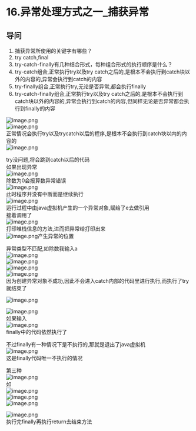 # 16.异常处理方式之一_捕获异常

<a name="9ZWiP"></a>
## 导问
1. 捕获异常所使用的关键字有哪些？
  1. try catch,final
2. try-catch-finally有几种结合形式，每种组合形式的执行顺序是什么？
  1. try-catch组合,正常执行try以及try catch之后的,是根本不会执行到catch块以外的内容的,异常会执行到catch的内容
  1. try-finally组合,正常执行try,无论是否异常,都会执行finally
  1. try-catch-finally组合,正常执行try以及try catch之后的,是根本不会执行到catch块以外的内容的,异常会执行到catch的内容,但同样无论是否异常都会执行到finally的内容

![image.png](https://cdn.nlark.com/yuque/0/2019/png/349894/1559699649526-d51a5426-6ab4-47de-bb19-3bfd9b099197.png#align=left&display=inline&height=28&name=image.png&originHeight=28&originWidth=320&size=12813&status=done&width=320)<br />![image.png](https://cdn.nlark.com/yuque/0/2019/png/349894/1559699691131-a84d61bb-19b5-4ce9-8170-91b5b27f05bd.png#align=left&display=inline&height=46&name=image.png&originHeight=46&originWidth=357&size=10156&status=done&width=357)<br />正常情况会执行try以及trycatch以后的程序,是根本不会执行到catch块以内的内容的<br />![image.png](https://cdn.nlark.com/yuque/0/2019/png/349894/1559699776065-0b779941-b78e-4968-b1a7-feba0c860d61.png#align=left&display=inline&height=179&name=image.png&originHeight=179&originWidth=368&size=31038&status=done&width=368)

try没问题,将会跳到catch以后的代码<br />如果出现异常<br />![image.png](https://cdn.nlark.com/yuque/0/2019/png/349894/1559699860175-c203d1df-eefa-45cf-982d-428d9a1b3e1d.png#align=left&display=inline&height=158&name=image.png&originHeight=158&originWidth=369&size=45919&status=done&width=369)<br />除数为0会报算数异常错误<br />![image.png](https://cdn.nlark.com/yuque/0/2019/png/349894/1559699927382-83a38bd1-b90e-4c2e-8cc0-540d849a3080.png#align=left&display=inline&height=327&name=image.png&originHeight=327&originWidth=705&size=167912&status=done&width=705)<br />此时程序并没有中断而是继续执行<br />![image.png](https://cdn.nlark.com/yuque/0/2019/png/349894/1559700288532-da97ca61-04d4-4565-afcf-2c9b324ca54c.png#align=left&display=inline&height=238&name=image.png&originHeight=238&originWidth=1120&size=209725&status=done&width=1120)<br />运行过程中由java虚拟机产生的一个异常对象,赋给了e去做引用<br />接着调用了<br />![image.png](https://cdn.nlark.com/yuque/0/2019/png/349894/1559700457022-199c7211-1bcf-49ba-ba6f-40d7a78bb663.png#align=left&display=inline&height=60&name=image.png&originHeight=60&originWidth=231&size=17275&status=done&width=231)<br />打印堆栈信息的方法,进而把异常给打印出来<br />![image.png](https://cdn.nlark.com/yuque/0/2019/png/349894/1559700549488-1c240dfb-1466-432c-84e0-bddcab3c1ed3.png#align=left&display=inline&height=59&name=image.png&originHeight=59&originWidth=676&size=42023&status=done&width=676)产生异常的位置

异常类型不匹配,如除数我输入a<br />![image.png](https://cdn.nlark.com/yuque/0/2019/png/349894/1559700592819-042980ca-701b-41ae-b931-09fff8d1e2ad.png#align=left&display=inline&height=273&name=image.png&originHeight=273&originWidth=555&size=167518&status=done&width=555)<br />![image.png](https://cdn.nlark.com/yuque/0/2019/png/349894/1559700609036-7b3b521f-fedd-4d29-87bf-d74fa22747ea.png#align=left&display=inline&height=36&name=image.png&originHeight=36&originWidth=323&size=14508&status=done&width=323)<br />![image.png](https://cdn.nlark.com/yuque/0/2019/png/349894/1559700621828-95378f3c-20aa-44fd-896b-a13285717ad3.png#align=left&display=inline&height=149&name=image.png&originHeight=149&originWidth=350&size=33098&status=done&width=350)<br />![image.png](https://cdn.nlark.com/yuque/0/2019/png/349894/1559700654547-ba20ed4c-af44-4c51-a7ac-24eaa600e5da.png#align=left&display=inline&height=40&name=image.png&originHeight=40&originWidth=1022&size=61934&status=done&width=1022)<br />因为创建异常对象不成功,因此不会进入catch内部的代码里进行执行,而执行了try就结束了

![image.png](https://cdn.nlark.com/yuque/0/2019/png/349894/1559700693013-f92da805-34dc-452e-8d92-8bb39546ede3.png#align=left&display=inline&height=128&name=image.png&originHeight=128&originWidth=640&size=66818&status=done&width=640)

![image.png](https://cdn.nlark.com/yuque/0/2019/png/349894/1559700718729-615c97ab-92d7-46de-a7d9-70831a5be0bb.png#align=left&display=inline&height=298&name=image.png&originHeight=298&originWidth=740&size=221348&status=done&width=740)<br />如果输入<br />![image.png](https://cdn.nlark.com/yuque/0/2019/png/349894/1559700738192-131291d2-277b-46d0-83b2-a5e61788a6f5.png#align=left&display=inline&height=144&name=image.png&originHeight=144&originWidth=433&size=61889&status=done&width=433)<br />finally中的代码依然执行了

不过finally有一种情况下是不执行的,那就是退出了java虚拟机<br />![image.png](https://cdn.nlark.com/yuque/0/2019/png/349894/1559700808124-1eabc38e-5139-4f55-8ba6-29785bfec31f.png#align=left&display=inline&height=332&name=image.png&originHeight=332&originWidth=725&size=161953&status=done&width=725)<br />这是finally代码唯一不执行的情况

第三种<br />![image.png](https://cdn.nlark.com/yuque/0/2019/png/349894/1559700838580-f900d793-4505-4f01-b141-535ddd5af313.png#align=left&display=inline&height=163&name=image.png&originHeight=163&originWidth=600&size=84433&status=done&width=600)<br />如<br />![image.png](https://cdn.nlark.com/yuque/0/2019/png/349894/1559700939034-8e40bbb1-571c-4842-a82e-69d29c5d60cc.png#align=left&display=inline&height=86&name=image.png&originHeight=86&originWidth=532&size=51800&status=done&width=532)<br />![image.png](https://cdn.nlark.com/yuque/0/2019/png/349894/1559700976616-9bbc4408-eeba-46e7-bf2e-9330f36c35fa.png#align=left&display=inline&height=78&name=image.png&originHeight=78&originWidth=753&size=57008&status=done&width=753)<br />![image.png](https://cdn.nlark.com/yuque/0/2019/png/349894/1559700991225-a0d6721d-6bc9-4305-a127-071ef2254496.png#align=left&display=inline&height=41&name=image.png&originHeight=41&originWidth=445&size=34046&status=done&width=445)

![image.png](https://cdn.nlark.com/yuque/0/2019/png/349894/1559701070989-9dafe603-eea0-40a1-b642-4cf0c0f0cd41.png#align=left&display=inline&height=312&name=image.png&originHeight=312&originWidth=619&size=130814&status=done&width=619)<br />执行完finally再执行return去结束方法

